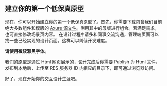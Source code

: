 ## 建立你的第一个低保真原型

现在，你可以开始建立你的第一个低保真原型了。首先，你需要下载包含我们目前绝大多数组件和模版的 [Axure 源文件](http://res.wisedu.com/ID/1.SPEC/PC/3.Source%20File/)。利用其中的母版进行组合。若满足需求，也可直接修改场景页内容。
在设计过程中请多和同事交流沟通，管理端页面可以找一些已经实现的设计页面。这样可以降低开发难度。

**请使用微软雅黑字体。**

我们的原型是通过 Html 网页展示的，设计完成后你需要 Publish 为 Html 文件，发布到本地后，上传至 RES 服务器 ID 内相应的目录下，即可通过浏览器访问。

好了，现在开始你的交互设计生涯吧。
